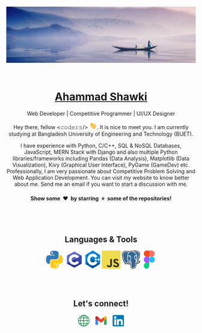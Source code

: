 ![](https://github.com/ahammadshawki8/ahammadshawki8/blob/master/header_.png)

<br>

<h1 align="center"> <a href ="https://ahammadshawki8.github.io/">Ahammad Shawki</a></h1>
<p align="center">Web Developer  |  Competitive Programmer  |  UI/UX Designer</p>


<p align="center">Hey there, fellow <𝚌𝚘𝚍𝚎𝚛𝚜/> <img src="https://raw.githubusercontent.com/ABSphreak/ABSphreak/master/gifs/Hi.gif" width="20px">. It is nice to meet you. I am currently studying at Bangladesh University of Engineering and Technology (BUET).</p>


<p align="center">I have experience with Python, C/C++, SQL & NoSQL Databases, JavaScript, MERN Stack with Django and also multiple Python libraries/frameworks including Pandas (Data Analysis), Matplotlib (Data Visualization), Kivy (Graphical User Interface), PyGame (GameDev) etc. Professionally, I am very passionate about Competitive Problem Solving and Web Application Development. You can visit my website to know better about me. Send me an email if you want to start a discussion with me.<br>
  
<h4 align="center">Show some &nbsp;❤️&nbsp; by starring  &nbsp;⭐&nbsp; some of the repositories!</h4>

<br><br>

<h2 align="center"> Languages & Tools </h2>
<p align="center">
<img src="https://github.com/ahammadshawki8/ahammadshawki8/blob/master/python.png" alt="Python" width="48" height="48"/>&nbsp;<img src="https://github.com/ahammadshawki8/ahammadshawki8/blob/master/c.png" alt="C" width="50" height="48"/>&nbsp;<img src="https://github.com/ahammadshawki8/ahammadshawki8/blob/master/cpp.png" alt="C++" width="40" height="48"/>&nbsp;<img src="https://github.com/ahammadshawki8/ahammadshawki8/blob/master/js.png" alt="JavaScript" width="50" height="48"/>&nbsp;<img src="https://github.com/ahammadshawki8/ahammadshawki8/blob/master/postgres.png" alt="PostgreSQL" width="48" height="48"/>&nbsp;<img src="https://github.com/ahammadshawki8/ahammadshawki8/blob/master/figma.png" alt="Figma" width="40" height="48"/>


<br><br>

<h2 align="center"> Let's connect! </h2>
<p align="center">
<a href="https://ahammadshawki8.github.io/"><img align="center" width="30px" src="https://github.com/ahammadshawki8/ahammadshawki8/blob/master/website.png" /></a> &nbsp;&nbsp; 
<a href="mailto:ahammadshawki8@gmail.com"><img align="center" width="30px" src="https://github.com/ahammadshawki8/ahammadshawki8/blob/master/mail.png" /></a> &nbsp;&nbsp; 
<a href="https://www.linkedin.com/in/ahammadshawki8/"><img align="center" width="30px" src="https://github.com/ahammadshawki8/ahammadshawki8/blob/master/linkedin.png" /></a>
